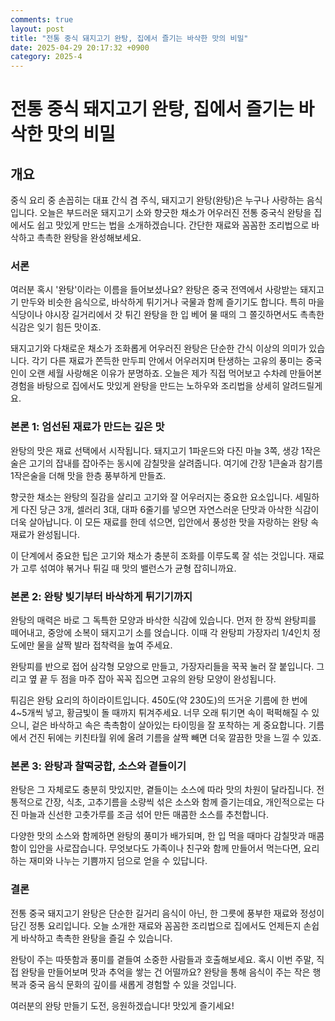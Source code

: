 ```yaml
---
comments: true
layout: post
title: "전통 중식 돼지고기 완탕, 집에서 즐기는 바삭한 맛의 비밀"
date: 2025-04-29 20:17:32 +0900
category: 2025-4
---
```


# 전통 중식 돼지고기 완탕, 집에서 즐기는 바삭한 맛의 비밀

## 개요
중식 요리 중 손꼽히는 대표 간식 겸 주식, 돼지고기 완탕(완탕)은 누구나 사랑하는 음식입니다. 오늘은 부드러운 돼지고기 소와 향긋한 채소가 어우러진 전통 중국식 완탕을 집에서도 쉽고 맛있게 만드는 법을 소개하겠습니다. 간단한 재료와 꼼꼼한 조리법으로 바삭하고 촉촉한 완탕을 완성해보세요.

### 서론
여러분 혹시 '완탕'이라는 이름을 들어보셨나요? 완탕은 중국 전역에서 사랑받는 돼지고기 만두와 비슷한 음식으로, 바삭하게 튀기거나 국물과 함께 즐기기도 합니다. 특히 마을 식당이나 야시장 길거리에서 갓 튀긴 완탕을 한 입 베어 물 때의 그 쫄깃하면서도 촉촉한 식감은 잊기 힘든 맛이죠. 

돼지고기와 다채로운 채소가 조화롭게 어우러진 완탕은 단순한 간식 이상의 의미가 있습니다. 각기 다른 재료가 쫀득한 만두피 안에서 어우러지며 탄생하는 고유의 풍미는 중국인이 오랜 세월 사랑해온 이유가 분명하죠. 오늘은 제가 직접 먹어보고 수차례 만들어본 경험을 바탕으로 집에서도 맛있게 완탕을 만드는 노하우와 조리법을 상세히 알려드릴게요. 

### 본론 1: 엄선된 재료가 만드는 깊은 맛
완탕의 맛은 재료 선택에서 시작됩니다. 돼지고기 1파운드와 다진 마늘 3쪽, 생강 1작은술은 고기의 잡내를 잡아주는 동시에 감칠맛을 살려줍니다. 여기에 간장 1큰술과 참기름 1작은술을 더해 맛을 한층 풍부하게 만들죠. 

향긋한 채소는 완탕의 질감을 살리고 고기와 잘 어우러지는 중요한 요소입니다. 세밀하게 다진 당근 3개, 셀러리 3대, 대파 6줄기를 넣으면 자연스러운 단맛과 아삭한 식감이 더욱 살아납니다. 이 모든 재료를 한데 섞으면, 입안에서 풍성한 맛을 자랑하는 완탕 속 재료가 완성됩니다.

이 단계에서 중요한 팁은 고기와 채소가 충분히 조화를 이루도록 잘 섞는 것입니다. 재료가 고루 섞여야 볶거나 튀길 때 맛의 밸런스가 균형 잡히니까요.

### 본론 2: 완탕 빚기부터 바삭하게 튀기기까지
완탕의 매력은 바로 그 독특한 모양과 바삭한 식감에 있습니다. 먼저 한 장씩 완탕피를 떼어내고, 중앙에 소복이 돼지고기 소를 얹습니다. 이때 각 완탕피 가장자리 1/4인치 정도에만 물을 살짝 발라 접착력을 높여 주세요.

완탕피를 반으로 접어 삼각형 모양으로 만들고, 가장자리들을 꾹꾹 눌러 잘 붙입니다. 그리고 옆 끝 두 점을 마주 잡아 꼭꼭 집으면 고유의 완탕 모양이 완성됩니다. 

튀김은 완탕 요리의 하이라이트입니다. 450도(약 230도)의 뜨거운 기름에 한 번에 4~5개씩 넣고, 황금빛이 돌 때까지 튀겨주세요. 너무 오래 튀기면 속이 퍽퍽해질 수 있으니, 겉은 바삭하고 속은 촉촉함이 살아있는 타이밍을 잘 포착하는 게 중요합니다. 기름에서 건진 뒤에는 키친타월 위에 올려 기름을 살짝 빼면 더욱 깔끔한 맛을 느낄 수 있죠.

### 본론 3: 완탕과 찰떡궁합, 소스와 곁들이기
완탕은 그 자체로도 충분히 맛있지만, 곁들이는 소스에 따라 맛의 차원이 달라집니다. 전통적으로 간장, 식초, 고추기름을 소량씩 섞은 소스와 함께 즐기는데요, 개인적으로는 다진 마늘과 신선한 고춧가루를 조금 섞어 만든 매콤한 소스를 추천합니다.

다양한 맛의 소스와 함께하면 완탕의 풍미가 배가되며, 한 입 먹을 때마다 감칠맛과 매콤함이 입안을 사로잡습니다. 무엇보다도 가족이나 친구와 함께 만들어서 먹는다면, 요리하는 재미와 나누는 기쁨까지 덤으로 얻을 수 있답니다.

### 결론
전통 중국 돼지고기 완탕은 단순한 길거리 음식이 아닌, 한 그릇에 풍부한 재료와 정성이 담긴 정통 요리입니다. 오늘 소개한 재료와 꼼꼼한 조리법으로 집에서도 언제든지 손쉽게 바삭하고 촉촉한 완탕을 즐길 수 있습니다. 

완탕이 주는 따뜻함과 풍미를 곁들여 소중한 사람들과 호출해보세요. 혹시 이번 주말, 직접 완탕을 만들어보며 맛과 추억을 쌓는 건 어떨까요? 완탕을 통해 음식이 주는 작은 행복과 중국 음식 문화의 깊이를 새롭게 경험할 수 있을 것입니다.

여러분의 완탕 만들기 도전, 응원하겠습니다! 맛있게 즐기세요!